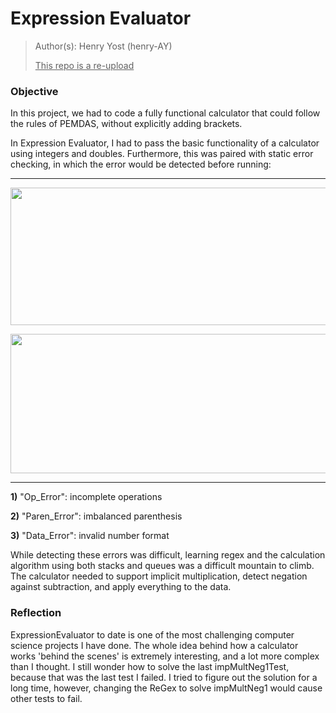 # Expression Evaluator

> Author(s): Henry Yost (henry-AY)
>
> <ins>This repo is a re-upload</ins>

### Objective
In this project, we had to code a fully functional calculator that could follow the rules of PEMDAS, 
without explicitly adding brackets.

In Expression Evaluator, I had to pass the basic functionality of a calculator using integers and doubles. 
Furthermore, this was paired with static error checking, in which the error would be detected before running:

<hr>

<p align="center">
  <image src="https://github.com/henry-AY/ExpressionEvaluator/blob/main/md_files/first_expression.png?raw=true" width="644" height="220"/>
</p>

<p align="center">
  <image src="https://github.com/henry-AY/ExpressionEvaluator/blob/main/md_files/second_expression.png?raw=true" width="645" height="223"/>
</p>

<hr>

**1)** "Op_Error": incomplete operations

**2)** "Paren_Error": imbalanced parenthesis

**3)** "Data_Error": invalid number format

While detecting these errors was difficult, learning regex and the calculation algorithm using both stacks and queues 
was a difficult mountain to climb. The calculator needed to support implicit multiplication, 
detect negation against subtraction, and apply everything to the data.

### Reflection
ExpressionEvaluator to date is one of the most challenging computer science projects I have done. The whole idea behind how a 
calculator works 'behind the scenes' is extremely interesting, and a lot more complex than I thought. 
I still wonder how to solve the last impMultNeg1Test, because that was the last test I failed. I tried to figure out the 
solution for a long time, however, changing the ReGex to solve impMultNeg1 would cause other tests to fail.
